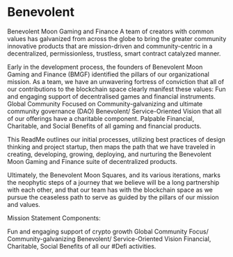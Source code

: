 # Benevolent
Benevolent Moon Gaming and Finance 
A team of creators with common values has galvanized from across the globe to bring the greater community innovative products that are mission-driven and community-centric in a decentralized, permissionless, trustless, smart contract catalyzed manner. 

Early in the development process, the founders of Benevolent Moon Gaming and Finance (BMGF) identified the pillars of our organizational mission.   As a team, we have an unwavering fortress of conviction that all of our contributions to the blockchain space clearly manifest these values: 
Fun and engaging support of decentralised games and financial instruments.
Global Community Focused on Community-galvanizing and ultimate community governance (DAO)
Benevolent/ Service-Oriented Vision that all of our offerings have a charitable component. 
Palpable Financial, Charitable, and Social Benefits of all gaming and financial products. 

This ReadMe outlines our initial processes, utilizing best practices of design thinking and project startup, then maps the path that we have traveled in creating, developing, growing, deploying, and nurturing the Benevolent Moon Gaming and Finance suite of decentralized products.  

Ultimately, the Benevolent Moon Squares, and its various iterations, marks the neophytic steps of a journey that we believe will be a long partnership with each other, and that our team has with the blockchain space as we pursue the ceaseless path to serve as guided by the pillars of our mission and values. 


Mission Statement Components:

Fun and engaging support of crypto growth
Global Community Focus/ Community-galvanizing
Benevolent/ Service-Oriented Vision
Financial, Charitable, Social Benefits of all our #Defi activities. 






